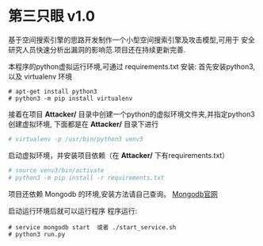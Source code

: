 # 第三只眼 v1.0
基于空间搜索引擎的思路开发制作一个小型空间搜索引擎及攻击模型,可用于
安全研究人员快速分析出漏洞的影响范.项目还在持续更新完善.

本程序的python虚拟运行环境,可通过 requirements.txt 安装:
首先安装python3,以及 virtualenv 环境

```
# apt-get install python3
# python3 -m pip install virtualenv
```
    
接着在项目 **Attacker/** 目录中创建一个python的虚拟环境文件夹,并指定python3创建虚拟环境,
下面都是在 **Attacker/** 目录下进行

``` bash
# virtualenv -p /usr/bin/python3 venv3
```

启动虚拟环境，并安装项目依赖（在 **Attacker/** 下有requirements.txt）

```bash
# source venv3/bin/activate
# python3 -m pip install -r requirements.txt
```


项目还依赖 Mongodb 的环境,安装方法请自己查询。 [Mongodb官网](https://www.mongodb.com/)

启动运行环境后就可以运行程序
程序运行:
```
# service mongodb start  或者 ./start_service.sh
# python3 run.py
```



